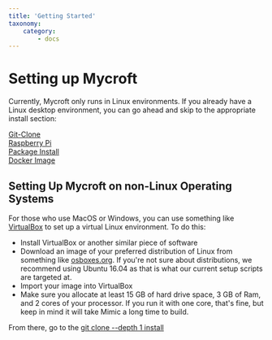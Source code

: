 ```yaml
---
title: 'Getting Started'
taxonomy:
    category:
        - docs
---
```

# Setting up Mycroft

Currently, Mycroft only runs in Linux environments. If you already have a Linux desktop environment, you can go ahead and skip to the appropriate install section:

[Git-Clone](https://docs.mycroft.ai/installing.and.running/installation/git.clone.install)  
[Raspberry Pi](https://docs.mycroft.ai/installing.and.running/installation/raspberry.pi)   
[Package Install](https://docs.mycroft.ai/installing.and.running/installation/apt-get.install)    
[Docker Image](https://docs.mycroft.ai/installing.and.running/installation/docker.install)   


## Setting Up Mycroft on non-Linux Operating Systems
For those who use MacOS or Windows, you can use something like [VirtualBox](https://www.virtualbox.org/wiki/Downloads) to set up a virtual Linux environment. To do this:
 - Install VirtualBox or another similar piece of software
 - Download an image of your preferred distribution of Linux from something like [osboxes.org](http://www.osboxes.org/). If you're not sure about distributions, we recommend using Ubuntu 16.04 as that is what our current setup scripts are targeted at.
 - Import your image into VirtualBox
 - Make sure you allocate at least 15 GB of hard drive space, 3 GB of Ram, and 2 cores of your processor. If you run it with one core, that's fine, but keep in mind it will take Mimic a long time to build. 
 
 From there, go to the [git clone --depth 1 install](https://docs.mycroft.ai/installing.and.running/installation/git.clone.install)


